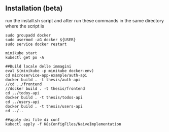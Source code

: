 ## Installation (beta)
run the install.sh script and after run these commands in the same directory where the script is

```
sudo groupadd docker
sudo usermod -aG docker ${USER}
sudo service docker restart

minikube start
kubectl get po -A

##Build locale delle immagini
eval $(minikube -p minikube docker-env)
cd microservice-app-example/auth-api
docker build . -t thesis/auth-api
//cd ../frontend
//docker build . -t thesis/frontend
cd ../todos-api
docker build . -t thesis/todos-api
cd ../users-api
docker build . -t thesis/users-api
cd ../..

##apply dei file di conf
kubectl apply -f K8sConfigFiles/NaiveImplementation
```
